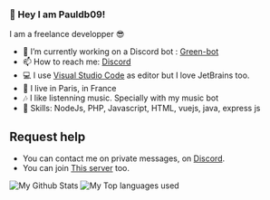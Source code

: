 ### 👋 Hey I am Pauldb09!

I am a freelance developper 😎

- 🔭 I’m currently working on a Discord bot : [Green-bot](https://green-bot.app)
- 📫 How to reach me: [Discord](https://discord.com/users/688402229245509844)
- 💻 I use [Visual Studio Code](https://code.visualstudio.com) as editor but I love JetBrains too.
- 🥖 I live in Paris, in France
- 🎶 I like listenning music. Specially with my music bot
- 🔧 Skills: NodeJs, PHP, Javascript, HTML, vuejs, java, express js

## Request help
- You can contact me on private messages, on [Discord](https://discord.com/users/688402229245509844).
- You can join [This server](https://discord.gg/SQsBWtjzTv) too.


<img alt="My Github Stats" src="https://github-readme-stats.vercel.app/api?username=pauldb09&show_icons=true&hide_border=true&theme=tokyonight" />
<img alt="My Top languages used" src="https://github-readme-stats.vercel.app/api/top-langs?username=pauldb09&show_icons=true&theme=tokyonight&layout=compact" />
